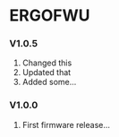 # ERGOFWU

### V1.0.5
1. Changed this
2. Updated that
3. Added some...

### V1.0.0
1. First firmware release...